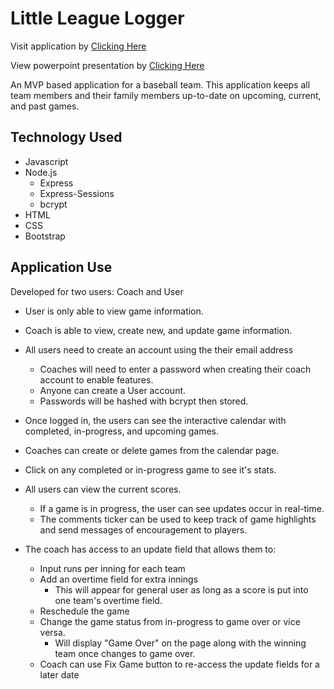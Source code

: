 # Little League Logger

Visit application by [Clicking Here](https://rocky-sea-86685.herokuapp.com/)

View powerpoint presentation by [Clicking Here](https://docs.google.com/presentation/d/1hqtFRbs4SnInxHDeL7d3FcaWem7aLsqV5c5Ljsn6YG4/edit#slide=id.g73824109db_2_23)

An MVP based application for a baseball team. This application keeps all team members and their family members up-to-date on upcoming, current, and past games.

## Technology Used

- Javascript
- Node.js
  - Express
  - Express-Sessions
  - bcrypt
- HTML
- CSS
- Bootstrap

## Application Use

Developed for two users: Coach and User

- User is only able to view game information.
- Coach is able to view, create new, and update game information.

- All users need to create an account using the their email address

  - Coaches will need to enter a password when creating their coach account to enable features.
  - Anyone can create a User account.
  - Passwords will be hashed with bcrypt then stored.

- Once logged in, the users can see the interactive calendar with completed, in-progress, and upcoming games.
- Coaches can create or delete games from the calendar page.
- Click on any completed or in-progress game to see it's stats.
- All users can view the current scores.

  - If a game is in progress, the user can see updates occur in real-time.
  - The comments ticker can be used to keep track of game highlights and send messages of encouragement to players.

- The coach has access to an update field that allows them to:
  - Input runs per inning for each team
  - Add an overtime field for extra innings
    - This will appear for general user as long as a score is put into one team's overtime field.
  - Reschedule the game
  - Change the game status from in-progress to game over or vice versa.
    - Will display "Game Over" on the page along with the winning team once changes to game over.
  - Coach can use Fix Game button to re-access the update fields for a later date
